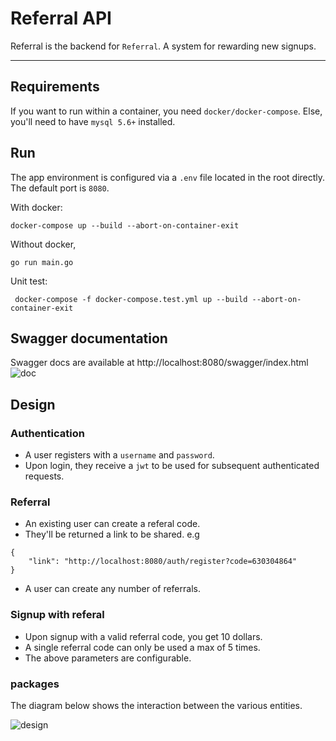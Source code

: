 # Referral API

Referral is the backend for `Referral`. A system for rewarding new signups.
___

## Requirements

If you want to run within a container, you need `docker/docker-compose`. Else, you'll need to have `mysql 5.6+` installed.

## Run
The app environment is configured via a `.env` file located in the root directly.  
The default port is `8080`.


With docker:
```shell
docker-compose up --build --abort-on-container-exit
```
Without docker,
```shell
go run main.go
```

Unit test:
```shell
 docker-compose -f docker-compose.test.yml up --build --abort-on-container-exit 
```

## Swagger documentation
Swagger docs are available at http://localhost:8080/swagger/index.html  
![doc](https://i.postimg.cc/SQYfk0Wk/Screenshot-2022-05-08-at-11-55-16.png)

## Design
### Authentication
- A user registers with a `username` and `password`.
- Upon login, they receive a `jwt` to be used for subsequent authenticated requests.

### Referral
- An existing user can create a referal code. 
- They'll be returned a link to be shared. e.g
```shell
{
    "link": "http://localhost:8080/auth/register?code=630304864"
}
```
- A user can create any number of referrals.

### Signup with referal
- Upon signup with a valid referral code, you get 10 dollars.
- A single referral code can only be used a max of 5 times.
- The above parameters are configurable.

### packages
The diagram below shows the interaction between the various entities.

![design](https://i.postimg.cc/X7kbHz1k/Untitled-Diagram-drawio.png)